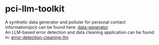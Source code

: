 # pci-llm-toolkit
A synthetic data generator and polluter for personal contact information(pci) can be found here: [data-generator](data-generator)\
An LLM-based error detection and data cleaning application can be found in: [error-detection-cleaning-llm](error-detection-cleaning-llm)
